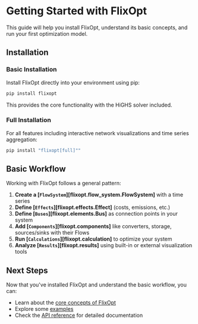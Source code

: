 # Getting Started with FlixOpt

This guide will help you install FlixOpt, understand its basic concepts, and run your first optimization model.

## Installation

### Basic Installation

Install FlixOpt directly into your environment using pip:

```bash
pip install flixopt
```

This provides the core functionality with the HiGHS solver included.

### Full Installation

For all features including interactive network visualizations and time series aggregation:

```bash
pip install "flixopt[full]""
```

## Basic Workflow

Working with FlixOpt follows a general pattern:

1. **Create a [`FlowSystem`][flixopt.flow_system.FlowSystem]** with a time series
2. **Define [`Effects`][flixopt.effects.Effect]** (costs, emissions, etc.)
3. **Define [`Buses`][flixopt.elements.Bus]** as connection points in your system
4. **Add [`Components`][flixopt.components]** like converters, storage, sources/sinks with their Flows
5. **Run [`Calculations`][flixopt.calculation]** to optimize your system
6. **Analyze [`Results`][flixopt.results]** using built-in or external visualization tools

## Next Steps

Now that you've installed FlixOpt and understand the basic workflow, you can:

- Learn about the [core concepts of FlixOpt](user-guide/index.md)
- Explore some [examples](examples/)
- Check the [API reference](api-reference/index.md) for detailed documentation
